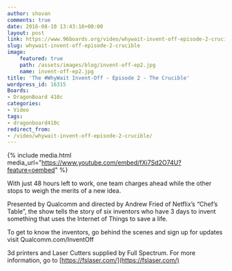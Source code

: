 ```yaml
---
author: shovan
comments: true
date: 2016-08-10 13:43:18+00:00
layout: post
link: https://www.96boards.org/video/whywait-invent-off-episode-2-crucible/
slug: whywait-invent-off-episode-2-crucible
image:
    featured: true
    path: /assets/images/blog/invent-off-ep2.jpg
    name: invent-off-ep2.jpg
title: 'The #WhyWait Invent-Off - Episode 2 - The Crucible'
wordpress_id: 16315
Boards:
- DragonBoard 410c
categories:
- Video
tags:
- dragonboard410c
redirect_from:
- /video/whywait-invent-off-episode-2-crucible/
---
```

{% include media.html media_url="https://www.youtube.com/embed/fXi7Sd2O74U?feature=oembed" %}

With just 48 hours left to work, one team charges ahead while the other stops to weigh the merits of a new idea.

Presented by Qualcomm and directed by Andrew Fried of Netflix’s “Chef’s Table”, the show tells the story of six inventors who have 3 days to invent something that uses the Internet of Things to save a life.

To get to know the inventors, go behind the scenes and sign up for updates visit Qualcomm.com/InventOff

3d printers and Laser Cutters supplied by Full Spectrum. For more information, go to [https://fslaser.com/](https://fslaser.com/)
